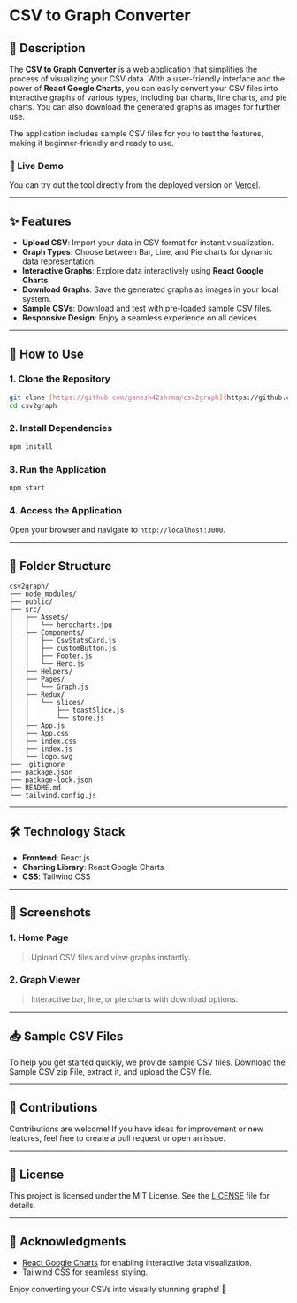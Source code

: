 # CSV to Graph Converter

## 📜 Description

The **CSV to Graph Converter** is a web application that simplifies the process of visualizing your CSV data. With a user-friendly interface and the power of **React Google Charts**, you can easily convert your CSV files into interactive graphs of various types, including bar charts, line charts, and pie charts. You can also download the generated graphs as images for further use. 

The application includes sample CSV files for you to test the features, making it beginner-friendly and ready to use.

### 🔗 Live Demo

You can try out the tool directly from the deployed version on [Vercel](https://csv2graph.vercel.app/).

---

## ✨ Features

- **Upload CSV**: Import your data in CSV format for instant visualization.
- **Graph Types**: Choose between Bar, Line, and Pie charts for dynamic data representation.
- **Interactive Graphs**: Explore data interactively using **React Google Charts**.
- **Download Graphs**: Save the generated graphs as images in your local system.
- **Sample CSVs**: Download and test with pre-loaded sample CSV files.
- **Responsive Design**: Enjoy a seamless experience on all devices.

---

## 🚀 How to Use

### 1. Clone the Repository
```bash
git clone [https://github.com/ganesh42shrma/csv2graph](https://github.com/ganesh42shrma/csv2graph.git)
cd csv2graph
```

### 2. Install Dependencies
```bash
npm install
```

### 3. Run the Application
```bash
npm start
```

### 4. Access the Application
Open your browser and navigate to `http://localhost:3000`.

---

## 📂 Folder Structure

```
csv2graph/
├── node_modules/
├── public/
├── src/
│   ├── Assets/
│   │   └── herocharts.jpg
│   ├── Components/
│   │   ├── CsvStatsCard.js
│   │   ├── customButton.js
│   │   ├── Footer.js
│   │   └── Hero.js
│   ├── Helpers/
│   ├── Pages/
│   │   └── Graph.js
│   ├── Redux/
│   │   └── slices/
│   │       ├── toastSlice.js
│   │       └── store.js
│   ├── App.js
│   ├── App.css
│   ├── index.css
│   ├── index.js
│   └── logo.svg
├── .gitignore
├── package.json
├── package-lock.json
├── README.md
└── tailwind.config.js
```

---

## 🛠️ Technology Stack

- **Frontend**: React.js
- **Charting Library**: React Google Charts
- **CSS**: Tailwind CSS

---

## 📸 Screenshots

### 1. Home Page
> Upload CSV files and view graphs instantly.

### 2. Graph Viewer
> Interactive bar, line, or pie charts with download options.

---

## 📥 Sample CSV Files

To help you get started quickly, we provide sample CSV files. Download the Sample CSV zip File, extract it, and upload the CSV file.

---

## 🤝 Contributions

Contributions are welcome! If you have ideas for improvement or new features, feel free to create a pull request or open an issue.

---

## 📜 License

This project is licensed under the MIT License. See the [LICENSE](./LICENSE) file for details.

---

## 🙌 Acknowledgments

- [React Google Charts](https://react-google-charts.com/) for enabling interactive data visualization.
- Tailwind CSS for seamless styling.

Enjoy converting your CSVs into visually stunning graphs! 🚀
